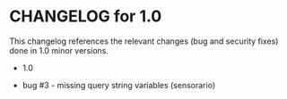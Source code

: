 CHANGELOG for 1.0
===================

This changelog references the relevant changes (bug and security fixes) done
in 1.0 minor versions.

* 1.0

 - bug #3 - missing query string variables (sensorario)
